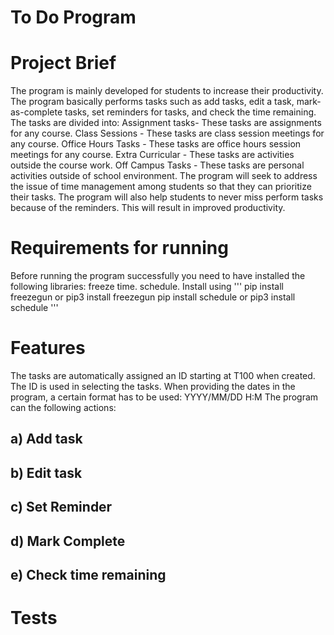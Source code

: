 # To Do Program

# Project Brief
The program is mainly developed for students to increase their productivity. The program basically performs tasks such as add tasks, edit a task, mark-as-complete tasks, set reminders for tasks, and check the time remaining.
The tasks are divided into:
Assignment tasks- These tasks are assignments for any course.
Class Sessions - These tasks are class session meetings for any course.
Office Hours Tasks - These tasks are office hours session meetings for any course.
Extra Curricular - These tasks are activities outside the course work.
Off Campus Tasks - These tasks are personal activities outside of school environment. 
The program will seek to address the issue of time management among students so that they can prioritize their tasks. The program will also help students to never miss perform tasks because of the reminders. This will result in improved productivity. 

# Requirements for running
Before running the program successfully you need to have installed the following libraries:
freeze time.
schedule.
Install using
    '''
    pip install freezegun or pip3 install freezegun
    pip install schedule or pip3 install schedule
    '''


# Features
The tasks are automatically assigned an ID starting at T100 when created. The ID is used in selecting the tasks. 
When providing the dates in the program, a certain format has to be used: YYYY/MM/DD H:M
The program can the following actions:
## a) Add task
## b) Edit task
## c) Set Reminder
## d) Mark Complete
## e) Check time remaining


# Tests



